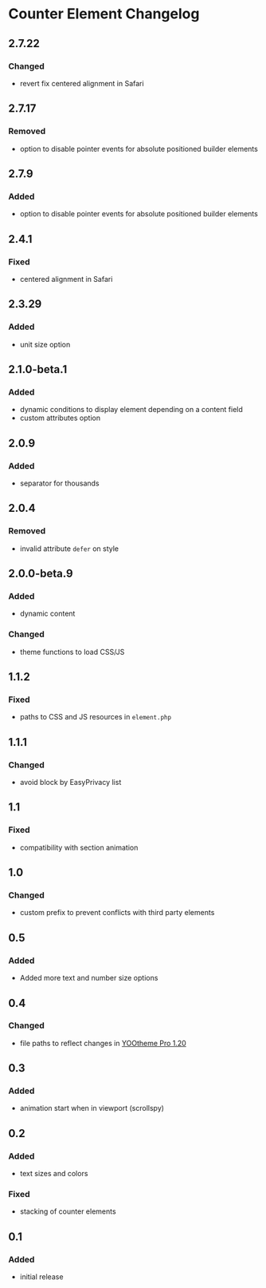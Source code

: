 # Counter Element Changelog

## 2.7.22

### Changed

- revert fix centered alignment in Safari

## 2.7.17

### Removed

- option to disable pointer events for absolute positioned builder elements

## 2.7.9

### Added

- option to disable pointer events for absolute positioned builder elements

## 2.4.1

### Fixed

- centered alignment in Safari

## 2.3.29

### Added

- unit size option

## 2.1.0-beta.1

### Added

- dynamic conditions to display element depending on a content field
- custom attributes option

## 2.0.9

### Added

- separator for thousands

## 2.0.4

### Removed

- invalid attribute `defer` on style

## 2.0.0-beta.9

### Added

- dynamic content

### Changed

- theme functions to load CSS/JS

## 1.1.2

### Fixed

- paths to CSS and JS resources in `element.php`

## 1.1.1

### Changed

- avoid block by EasyPrivacy list

## 1.1

### Fixed

- compatibility with section animation

## 1.0

### Changed

- custom prefix to prevent conflicts with third party elements

## 0.5

### Added

- Added more text and number size options

## 0.4

### Changed

- file paths to reflect changes in [YOOtheme Pro 1.20](https://yootheme.com/blog/2019/05/17/yootheme-pro-1.20-released)

## 0.3

### Added

- animation start when in viewport (scrollspy)

## 0.2

### Added

- text sizes and colors

### Fixed

- stacking of counter elements

## 0.1

### Added

- initial release
